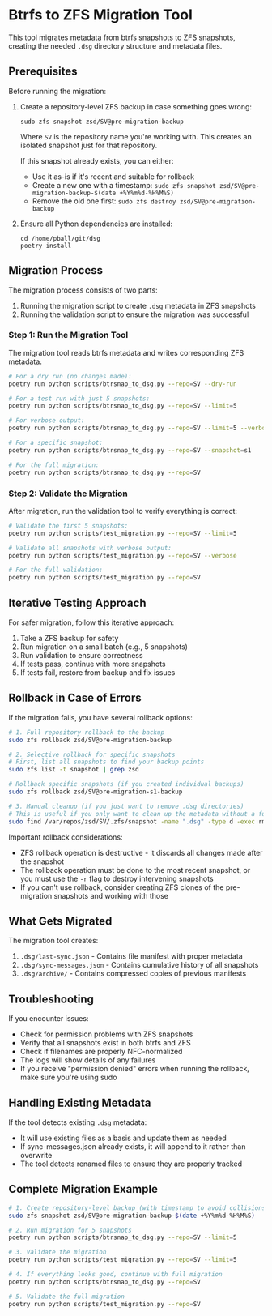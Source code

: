 # Btrfs to ZFS Migration Tool

This tool migrates metadata from btrfs snapshots to ZFS snapshots, creating the needed `.dsg` directory structure and metadata files.

## Prerequisites

Before running the migration:

1. Create a repository-level ZFS backup in case something goes wrong:
   ```
   sudo zfs snapshot zsd/SV@pre-migration-backup
   ```
   Where `SV` is the repository name you're working with. This creates an isolated snapshot just for that repository.
   
   If this snapshot already exists, you can either:
   - Use it as-is if it's recent and suitable for rollback
   - Create a new one with a timestamp: `sudo zfs snapshot zsd/SV@pre-migration-backup-$(date +%Y%m%d-%H%M%S)`
   - Remove the old one first: `sudo zfs destroy zsd/SV@pre-migration-backup`

2. Ensure all Python dependencies are installed:
   ```
   cd /home/pball/git/dsg
   poetry install
   ```

## Migration Process

The migration process consists of two parts:

1. Running the migration script to create `.dsg` metadata in ZFS snapshots
2. Running the validation script to ensure the migration was successful

### Step 1: Run the Migration Tool

The migration tool reads btrfs metadata and writes corresponding ZFS metadata.

```bash
# For a dry run (no changes made):
poetry run python scripts/btrsnap_to_dsg.py --repo=SV --dry-run

# For a test run with just 5 snapshots:
poetry run python scripts/btrsnap_to_dsg.py --repo=SV --limit=5

# For verbose output:
poetry run python scripts/btrsnap_to_dsg.py --repo=SV --limit=5 --verbose

# For a specific snapshot:
poetry run python scripts/btrsnap_to_dsg.py --repo=SV --snapshot=s1

# For the full migration:
poetry run python scripts/btrsnap_to_dsg.py --repo=SV
```

### Step 2: Validate the Migration

After migration, run the validation tool to verify everything is correct:

```bash
# Validate the first 5 snapshots:
poetry run python scripts/test_migration.py --repo=SV --limit=5

# Validate all snapshots with verbose output:
poetry run python scripts/test_migration.py --repo=SV --verbose

# For the full validation:
poetry run python scripts/test_migration.py --repo=SV
```

## Iterative Testing Approach

For safer migration, follow this iterative approach:

1. Take a ZFS backup for safety
2. Run migration on a small batch (e.g., 5 snapshots)
3. Run validation to ensure correctness
4. If tests pass, continue with more snapshots
5. If tests fail, restore from backup and fix issues

## Rollback in Case of Errors

If the migration fails, you have several rollback options:

```bash
# 1. Full repository rollback to the backup
sudo zfs rollback zsd/SV@pre-migration-backup

# 2. Selective rollback for specific snapshots
# First, list all snapshots to find your backup points
sudo zfs list -t snapshot | grep zsd

# Rollback specific snapshots (if you created individual backups)
sudo zfs rollback zsd/SV@pre-migration-s1-backup

# 3. Manual cleanup (if you just want to remove .dsg directories)
# This is useful if you only want to clean up the metadata without a full rollback
sudo find /var/repos/zsd/SV/.zfs/snapshot -name ".dsg" -type d -exec rm -rf {} \; 2>/dev/null || echo "Could not remove directories (permission issue)"
```

Important rollback considerations:
- ZFS rollback operation is destructive - it discards all changes made after the snapshot
- The rollback operation must be done to the most recent snapshot, or you must use the `-r` flag to destroy intervening snapshots
- If you can't use rollback, consider creating ZFS clones of the pre-migration snapshots and working with those

## What Gets Migrated

The migration tool creates:

1. `.dsg/last-sync.json` - Contains file manifest with proper metadata
2. `.dsg/sync-messages.json` - Contains cumulative history of all snapshots
3. `.dsg/archive/` - Contains compressed copies of previous manifests

## Troubleshooting

If you encounter issues:

- Check for permission problems with ZFS snapshots
- Verify that all snapshots exist in both btrfs and ZFS
- Check if filenames are properly NFC-normalized
- The logs will show details of any failures
- If you receive "permission denied" errors when running the rollback, make sure you're using sudo

## Handling Existing Metadata

If the tool detects existing `.dsg` metadata:
- It will use existing files as a basis and update them as needed
- If sync-messages.json already exists, it will append to it rather than overwrite
- The tool detects renamed files to ensure they are properly tracked

## Complete Migration Example

```bash
# 1. Create repository-level backup (with timestamp to avoid collisions)
sudo zfs snapshot zsd/SV@pre-migration-backup-$(date +%Y%m%d-%H%M%S)

# 2. Run migration for 5 snapshots
poetry run python scripts/btrsnap_to_dsg.py --repo=SV --limit=5

# 3. Validate the migration
poetry run python scripts/test_migration.py --repo=SV --limit=5

# 4. If everything looks good, continue with full migration
poetry run python scripts/btrsnap_to_dsg.py --repo=SV

# 5. Validate the full migration
poetry run python scripts/test_migration.py --repo=SV
```